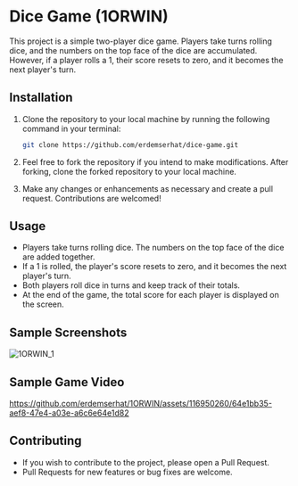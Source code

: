 # Dice Game (1ORWIN)

This project is a simple two-player dice game. Players take turns rolling dice, and the numbers on the top face of the dice are accumulated. However, if a player rolls a 1, their score resets to zero, and it becomes the next player's turn.

## Installation

1. Clone the repository to your local machine by running the following command in your terminal:
    ```bash
    git clone https://github.com/erdemserhat/dice-game.git
    ```

2. Feel free to fork the repository if you intend to make modifications. After forking, clone the forked repository to your local machine.

3. Make any changes or enhancements as necessary and create a pull request. Contributions are welcomed!

## Usage

- Players take turns rolling dice. The numbers on the top face of the dice are added together.
- If a 1 is rolled, the player's score resets to zero, and it becomes the next player's turn.
- Both players roll dice in turns and keep track of their totals.
- At the end of the game, the total score for each player is displayed on the screen.

## Sample Screenshots
![1ORWIN_1](https://github.com/erdemserhat/1ORWIN/assets/116950260/4766ba56-c544-43ae-9b61-07b19c70242a)

## Sample Game Video


https://github.com/erdemserhat/1ORWIN/assets/116950260/64e1bb35-aef8-47e4-a03e-a6c6e64e1d82


## Contributing

- If you wish to contribute to the project, please open a Pull Request.
- Pull Requests for new features or bug fixes are welcome.

